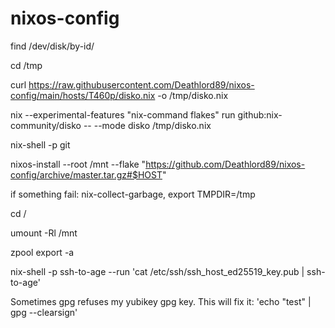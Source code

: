 # nixos-config

find /dev/disk/by-id/


cd /tmp

curl https://raw.githubusercontent.com/Deathlord89/nixos-config/main/hosts/T460p/disko.nix -o /tmp/disko.nix

nix --experimental-features "nix-command flakes" run github:nix-community/disko -- --mode disko /tmp/disko.nix


nix-shell -p git

nixos-install --root /mnt --flake "https://github.com/Deathlord89/nixos-config/archive/master.tar.gz#$HOST"


if something fail: nix-collect-garbage, export TMPDIR=/tmp


cd /

umount -Rl /mnt

zpool export -a

nix-shell -p ssh-to-age --run 'cat /etc/ssh/ssh_host_ed25519_key.pub | ssh-to-age'



Sometimes gpg refuses my yubikey gpg key. This will fix it:
'echo "test" | gpg --clearsign'